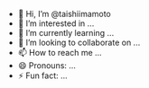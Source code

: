 - 👋 Hi, I’m @taishiimamoto
- 👀 I’m interested in ...
- 🌱 I’m currently learning ...
- 💞️ I’m looking to collaborate on ...
- 📫 How to reach me ...
- 😄 Pronouns: ...
- ⚡ Fun fact: ...

<!---
taishiimamoto/taishiimamoto is a ✨ special ✨ repository because its `README.md` (this file) appears on your GitHub profile.
You can click the Preview link to take a look at your changes.
--->
